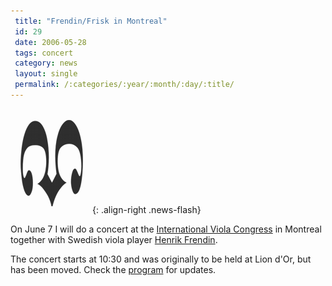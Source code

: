 ```yaml
---
 title: "Frendin/Frisk in Montreal"
 id: 29
 date: 2006-05-28
 tags: concert
 category: news
 layout: single
 permalink: /:categories/:year/:month/:day/:title/
---
```

![image-right](/assets/images/logov.gif){: .align-right .news-flash}

On June 7 I will do a concert at the <a href="http://www.violacongress2006.ca/">International Viola Congress</a> in Montreal together with Swedish viola player <a href="http://www.frendin.com">Henrik Frendin</a>. </p>
<p>
The concert starts at 10:30 and was originally to be held at Lion d'Or, but has been moved. Check the <a href="http://www.violacongress2006.ca/">program</a> for updates.

